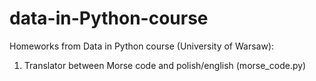 # data-in-Python-course
Homeworks from Data in Python course (University of Warsaw):

1. Translator between Morse code and polish/english (morse_code.py)
